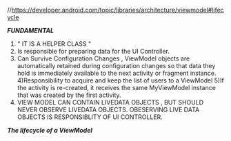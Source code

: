 //https://developer.android.com/topic/libraries/architecture/viewmodel#lifecycle

***FUNDAMENTAL***

1) " IT IS A HELPER CLASS " 
2) Is responsible for preparing data for the UI Controller.
3) Can Survive Configuration Changes , ViewModel objects are automatically retained during configuration changes so that data they hold is immediately available to the next activity or fragment instance.
4)Responsibility to acquire and keep the list of users to a ViewModel
5)If the activity is re-created, it receives the same MyViewModel instance that was created by the first activity.
6) VIEW MODEL CAN CONTAIN LIVEDATA OBJECTS , BUT SHOULD NEVER OBSERVE LIVEDATA OBJECTS. OBESERVING LIVE DATA OBJECTS IS
RESPONSIBLITY OF UI CONTROLLER.

***The lifecycle of a ViewModel***
